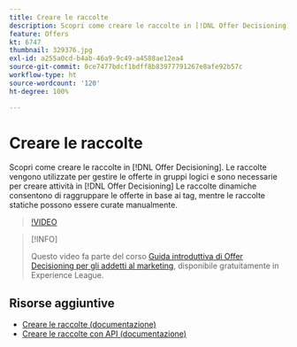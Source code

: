 ```yaml
---
title: Creare le raccolte
description: Scopri come creare le raccolte in [!DNL Offer Decisioning]. Alle raccolte vengono associate delle regole di idoneità che consentono di mostrarle solo ai clienti rilevanti.
feature: Offers
kt: 6747
thumbnail: 329376.jpg
exl-id: a255a0cd-b4ab-46a9-9c49-a4588ae12ea4
source-git-commit: 0ce7477bdcf1bdff8b83977791267e8afe92b57c
workflow-type: ht
source-wordcount: '120'
ht-degree: 100%

---
```


# Creare le raccolte

Scopri come creare le raccolte in [!DNL Offer Decisioning]. Le raccolte vengono utilizzate per gestire le offerte in gruppi logici e sono necessarie per creare attività in [!DNL Offer Decisioning] Le raccolte dinamiche consentono di raggruppare le offerte in base ai tag, mentre le raccolte statiche possono essere curate manualmente.

>[!VIDEO](https://video.tv.adobe.com/v/329376?quality=12&learn=on)

>[!INFO]
>
> Questo video fa parte del corso [Guida introduttiva di Offer Decisioning per gli addetti al marketing](https://experienceleague.adobe.com/?recommended=ExperiencePlatform-U-1-2020.1.offerdecisioning), disponibile gratuitamente in Experience League.


## Risorse aggiuntive

* [Creare le raccolte (documentazione)](https://experienceleague.adobe.com/docs/journey-optimizer/using/offer-decisioniong/managing-offers-in-the-offer-library/creating-collections.html?lang=it)
* [Creare le raccolte con API (documentazione)](https://experienceleague.adobe.com/docs/journey-optimizer/using/offer-decisioniong/api-reference/offers-api/collections/create.html?lang=it)
